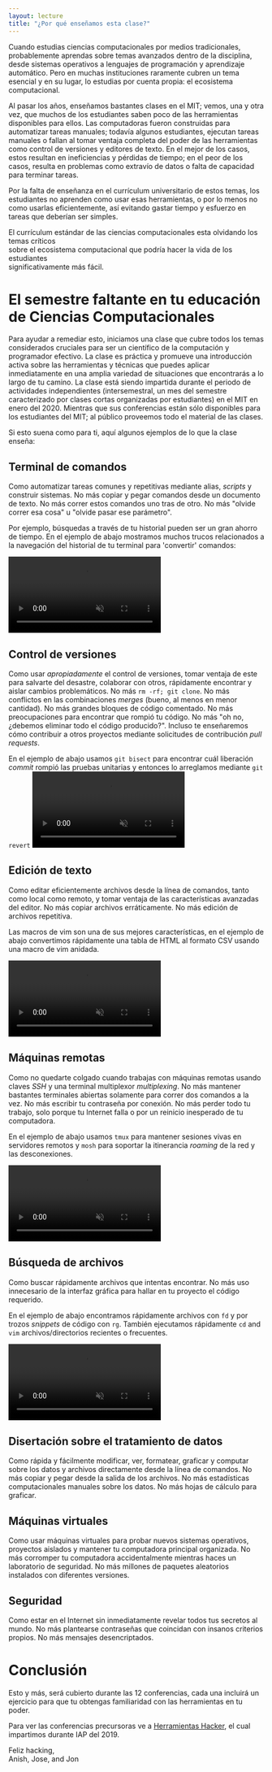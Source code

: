 ```yaml
---
layout: lecture
title: "¿Por qué enseñamos esta clase?"
---
```

Cuando estudias ciencias computacionales por medios tradicionales, probablemente 
aprendas sobre temas avanzados dentro de la disciplina, desde sistemas operativos a 
lenguajes de programación y aprendizaje automático. Pero en muchas instituciones raramente cubren 
un tema esencial y en su lugar, lo estudias por cuenta propia: el ecosistema computacional.
 
Al pasar los años, enseñamos bastantes clases en el MIT; vemos, una y otra vez, que muchos de 
los estudiantes saben poco de las herramientas disponibles para ellos.
Las computadoras fueron construidas para automatizar tareas manuales; todavía algunos
estudiantes, ejecutan tareas manuales o fallan al tomar ventaja completa del poder
de las herramientas como control de versiones y editores de texto. 
En el mejor de los casos, estos resultan en ineficiencias y pérdidas de tiempo; en el peor de los casos,
resulta en problemas como extravío de datos o falta de capacidad para terminar tareas.

Por la falta de enseñanza en el currículum  universitario de estos temas, los estudiantes no aprenden 
como usar esas herramientas, o por lo menos no como usarlas eficientemente, así evitando gastar tiempo y 
esfuerzo en tareas que deberían ser simples.

El currículum estándar de las ciencias computacionales esta olvidando los temas críticos    
sobre el ecosistema computacional que podría hacer la vida de los estudiantes    
significativamente más fácil.


# El semestre faltante en tu educación de Ciencias Computacionales

Para ayudar a remediar esto, iniciamos una clase que cubre todos los temas considerados 
cruciales para ser un científico de la computación y programador efectivo. La clase es 
práctica y promueve una introducción activa sobre las herramientas y técnicas que puedes 
aplicar inmediatamente en una amplia variedad de situaciones que encontrarás a 
lo largo de tu camino.  La clase está siendo impartida durante el periodo de actividades independientes 
(intersemestral, un mes del semestre caracterizado por clases cortas organizadas por estudiantes)
en el MIT en enero del 2020. Mientras que sus conferencias están sólo disponibles para los
estudiantes del MIT; al público proveemos todo el material de las clases.

Si esto suena como para ti, aquí algunos ejemplos de lo que la clase enseña:

## Terminal de comandos

Como automatizar tareas comunes y repetitivas mediante alias, _scripts_ y construir sistemas.
No más copiar y pegar comandos desde un documento de texto. No más correr estos comandos uno 
tras de otro. No más "olvide correr esa cosa" u "olvide pasar ese parámetro".

Por ejemplo, búsquedas a través de tu historial pueden ser un gran ahorro de tiempo. En el ejemplo
de abajo mostramos muchos trucos relacionados a la navegación del historial de tu terminal para 'convertir' comandos:

<video autoplay="autoplay" loop="loop" controls muted playsinline  oncontextmenu="return false;"  preload="auto"  class="demo">
  <source src="/static/media/demos/history.mp4" type="video/mp4">
</video>

## Control de versiones

Como usar _apropiadamente_ el control de versiones, tomar ventaja de este 
para salvarte del desastre, colaborar con otros, rápidamente encontrar y aislar cambios problemáticos. 
No más `rm -rf; git clone`. No más conflictos en las combinaciones *merges* (bueno, al menos en menor cantidad).
No más grandes bloques de código comentado. No más preocupaciones para encontrar
que rompió tu código. No más "oh no, ¿debemos eliminar todo el código producido?". 
Incluso te enseñaremos cómo contribuir a otros proyectos mediante solicitudes de contribución *pull requests*.

En el ejemplo de abajo usamos `git bisect` para encontrar cuál liberación *commit*
rompió las pruebas unitarias y entonces lo arreglamos mediante `git revert`
<video autoplay="autoplay" loop="loop" controls muted playsinline  oncontextmenu="return false;"  preload="auto"  class="demo">
  <source src="/static/media/demos/git.mp4" type="video/mp4">
</video>

## Edición de texto

Como editar eficientemente archivos desde la línea de comandos, tanto como local como
remoto, y tomar ventaja de las características avanzadas del editor. No más
copiar archivos erráticamente. No más edición de archivos repetitiva.

Las macros de vim son una de sus mejores características, en el ejemplo de 
abajo convertimos rápidamente una tabla de HTML al formato CSV usando una macro de vim anidada.  

<video autoplay="autoplay" loop="loop" controls muted playsinline  oncontextmenu="return false;"  preload="auto"  class="demo">
  <source src="/static/media/demos/vim.mp4" type="video/mp4">
</video>

## Máquinas remotas

Como no quedarte colgado cuando trabajas con máquinas remotas usando claves *SSH* y
una terminal multiplexor *multiplexing*. No más mantener bastantes terminales abiertas 
solamente para correr dos comandos a la vez. No más escribir tu contraseña por conexión. 
No más perder todo tu trabajo, solo porque tu Internet falla o por un reinicio inesperado de tu computadora.

En el ejemplo de abajo usamos `tmux` para mantener sesiones vivas en servidores remotos y `mosh` para soportar la itinerancia *roaming* de la red y las desconexiones.

<video autoplay="autoplay" loop="loop" controls muted playsinline  oncontextmenu="return false;"  preload="auto"  class="demo">
  <source src="/static/media/demos/ssh.mp4" type="video/mp4">
</video>

## Búsqueda de archivos 

Como buscar rápidamente archivos que intentas encontrar. No más
uso innecesario de la interfaz gráfica para hallar en tu proyecto el
código requerido.

En el ejemplo de abajo encontramos rápidamente archivos con `fd` y 
por trozos *snippets* de código con `rg`. También ejecutamos rápidamente 
`cd` and `vim` archivos/directorios recientes o frecuentes.

<video autoplay="autoplay" loop="loop" controls muted playsinline  oncontextmenu="return false;"  preload="auto"  class="demo">
  <source src="/static/media/demos/find.mp4" type="video/mp4">
</video>

## Disertación sobre el tratamiento de datos

Como rápida y fácilmente modificar, ver, formatear, graficar y computar
sobre los datos y archivos directamente desde la línea de comandos.
No más copiar y pegar desde la salida de los archivos. No más estadísticas computacionales manuales sobre los datos. No más hojas de cálculo para graficar.

## Máquinas virtuales

Como usar máquinas virtuales para probar nuevos sistemas operativos, proyectos
aislados y mantener tu computadora principal organizada. 
No más corromper tu computadora accidentalmente mientras haces un laboratorio de seguridad.
No más millones de paquetes aleatorios instalados con diferentes versiones.

## Seguridad

Como estar en el Internet sin inmediatamente revelar todos tus secretos al mundo.
No más plantearse contraseñas que coincidan con insanos criterios propios. No
más mensajes desencriptados. 


# Conclusión
Esto y más, será cubierto durante las 12 conferencias, cada una incluirá un
ejercicio para que tu obtengas familiaridad con las herramientas en tu poder.

Para ver las conferencias precursoras ve a [Herramientas Hacker](https://hacker-tools.github.io/lectures/),
el cual impartimos durante IAP del 2019.

Feliz hacking,<br>
Anish, Jose, and Jon
